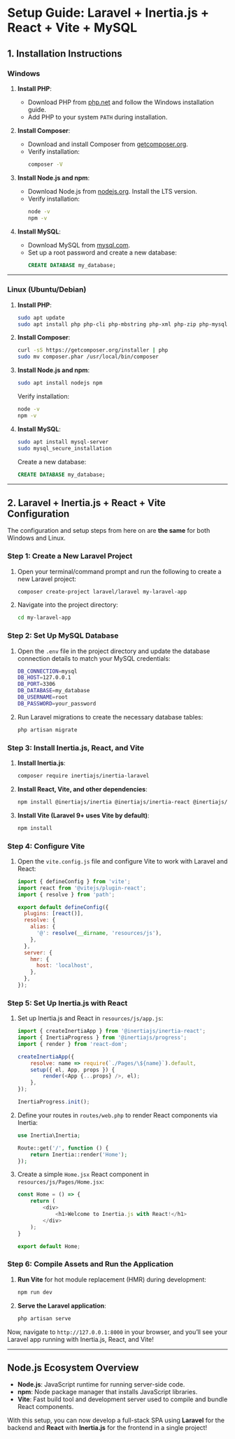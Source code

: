 
# Setup Guide: Laravel + Inertia.js + React + Vite + MySQL

## 1. Installation Instructions

### Windows

1. **Install PHP**:
   - Download PHP from [php.net](https://www.php.net/downloads) and follow the Windows installation guide.
   - Add PHP to your system `PATH` during installation.

2. **Install Composer**:
   - Download and install Composer from [getcomposer.org](https://getcomposer.org/download/).
   - Verify installation:
     ```bash
     composer -V
     ```

3. **Install Node.js and npm**:
   - Download Node.js from [nodejs.org](https://nodejs.org/). Install the LTS version.
   - Verify installation:
     ```bash
     node -v
     npm -v
     ```

4. **Install MySQL**:
   - Download MySQL from [mysql.com](https://dev.mysql.com/downloads/installer/).
   - Set up a root password and create a new database:
     ```sql
     CREATE DATABASE my_database;
     ```

---

### Linux (Ubuntu/Debian)

1. **Install PHP**:
   ```bash
   sudo apt update
   sudo apt install php php-cli php-mbstring php-xml php-zip php-mysql
   ```

2. **Install Composer**:
   ```bash
   curl -sS https://getcomposer.org/installer | php
   sudo mv composer.phar /usr/local/bin/composer
   ```

3. **Install Node.js and npm**:
   ```bash
   sudo apt install nodejs npm
   ```

   Verify installation:
   ```bash
   node -v
   npm -v
   ```

4. **Install MySQL**:
   ```bash
   sudo apt install mysql-server
   sudo mysql_secure_installation
   ```

   Create a new database:
   ```sql
   CREATE DATABASE my_database;
   ```

---

## 2. Laravel + Inertia.js + React + Vite Configuration

The configuration and setup steps from here on are **the same** for both Windows and Linux.

### Step 1: Create a New Laravel Project

1. Open your terminal/command prompt and run the following to create a new Laravel project:

   ```bash
   composer create-project laravel/laravel my-laravel-app
   ```

2. Navigate into the project directory:

   ```bash
   cd my-laravel-app
   ```

### Step 2: Set Up MySQL Database

1. Open the `.env` file in the project directory and update the database connection details to match your MySQL credentials:

   ```bash
   DB_CONNECTION=mysql
   DB_HOST=127.0.0.1
   DB_PORT=3306
   DB_DATABASE=my_database
   DB_USERNAME=root
   DB_PASSWORD=your_password
   ```

2. Run Laravel migrations to create the necessary database tables:

   ```bash
   php artisan migrate
   ```

### Step 3: Install Inertia.js, React, and Vite

1. **Install Inertia.js**:

   ```bash
   composer require inertiajs/inertia-laravel
   ```

2. **Install React, Vite, and other dependencies**:

   ```bash
   npm install @inertiajs/inertia @inertiajs/inertia-react @inertiajs/progress react react-dom
   ```

3. **Install Vite (Laravel 9+ uses Vite by default)**:

   ```bash
   npm install
   ```

### Step 4: Configure Vite

1. Open the `vite.config.js` file and configure Vite to work with Laravel and React:

   ```javascript
   import { defineConfig } from 'vite';
   import react from '@vitejs/plugin-react';
   import { resolve } from 'path';

   export default defineConfig({
     plugins: [react()],
     resolve: {
       alias: {
         '@': resolve(__dirname, 'resources/js'),
       },
     },
     server: {
       hmr: {
         host: 'localhost',
       },
     },
   });
   ```

### Step 5: Set Up Inertia.js with React

1. Set up Inertia.js and React in `resources/js/app.js`:

   ```javascript
   import { createInertiaApp } from '@inertiajs/inertia-react';
   import { InertiaProgress } from '@inertiajs/progress';
   import { render } from 'react-dom';

   createInertiaApp({
       resolve: name => require(`./Pages/\${name}`).default,
       setup({ el, App, props }) {
           render(<App {...props} />, el);
       },
   });

   InertiaProgress.init();
   ```

2. Define your routes in `routes/web.php` to render React components via Inertia:

   ```php
   use Inertia\Inertia;

   Route::get('/', function () {
       return Inertia::render('Home');
   });
   ```

3. Create a simple `Home.jsx` React component in `resources/js/Pages/Home.jsx`:

   ```javascript
   const Home = () => {
       return (
           <div>
               <h1>Welcome to Inertia.js with React!</h1>
           </div>
       );
   }

   export default Home;
   ```

### Step 6: Compile Assets and Run the Application

1. **Run Vite** for hot module replacement (HMR) during development:

   ```bash
   npm run dev
   ```

2. **Serve the Laravel application**:

   ```bash
   php artisan serve
   ```

Now, navigate to `http://127.0.0.1:8000` in your browser, and you’ll see your Laravel app running with Inertia.js, React, and Vite!

---

## Node.js Ecosystem Overview

- **Node.js**: JavaScript runtime for running server-side code.
- **npm**: Node package manager that installs JavaScript libraries.
- **Vite**: Fast build tool and development server used to compile and bundle React components.

With this setup, you can now develop a full-stack SPA using **Laravel** for the backend and **React** with **Inertia.js** for the frontend in a single project!
